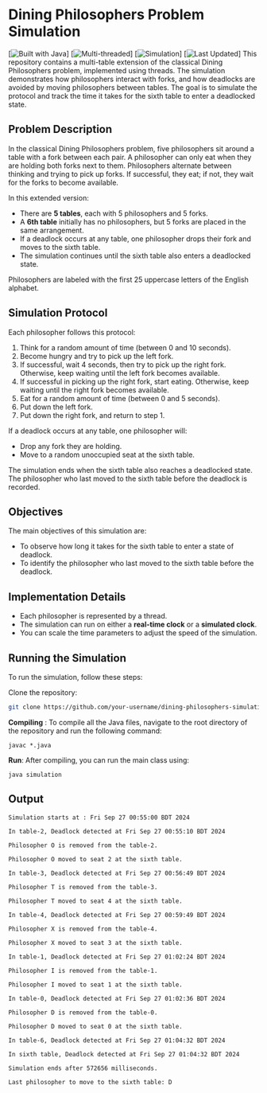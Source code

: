 # Dining Philosophers Problem Simulation
[![Built with Java](https://img.shields.io/badge/Built%20with-Java-orange)]
[![Multi-threaded](https://img.shields.io/badge/Multi--threaded-Yes-brightgreen)]
[![Simulation](https://img.shields.io/badge/Simulation-Dining%20Philosophers-9cf)]
[![Last Updated](https://img.shields.io/badge/Last%20Updated-Sep%202024-lightgrey)]
This repository contains a multi-table extension of the classical Dining Philosophers problem, implemented using threads. The simulation demonstrates how philosophers interact with forks, and how deadlocks are avoided by moving philosophers between tables. The goal is to simulate the protocol and track the time it takes for the sixth table to enter a deadlocked state.

## Problem Description

In the classical Dining Philosophers problem, five philosophers sit around a table with a fork between each pair. A philosopher can only eat when they are holding both forks next to them. Philosophers alternate between thinking and trying to pick up forks. If successful, they eat; if not, they wait for the forks to become available. 

In this extended version:

- There are **5 tables**, each with 5 philosophers and 5 forks.
- A **6th table** initially has no philosophers, but 5 forks are placed in the same arrangement.
- If a deadlock occurs at any table, one philosopher drops their fork and moves to the sixth table.
- The simulation continues until the sixth table also enters a deadlocked state.

Philosophers are labeled with the first 25 uppercase letters of the English alphabet.

## Simulation Protocol

Each philosopher follows this protocol:

   1. Think for a random amount of time (between 0 and 10 seconds).
   2. Become hungry and try to pick up the left fork.
   3. If successful, wait 4 seconds, then try to pick up the right fork. Otherwise, keep waiting until the left fork becomes available.
   4. If successful in picking up the right fork, start eating. Otherwise, keep waiting until the right fork becomes available.
   5. Eat for a random amount of time (between 0 and 5 seconds).
   6. Put down the left fork.
   7. Put down the right fork, and return to step 1.

If a deadlock occurs at any table, one philosopher will:
- Drop any fork they are holding.
- Move to a random unoccupied seat at the sixth table.

The simulation ends when the sixth table also reaches a deadlocked state. The philosopher who last moved to the sixth table before the deadlock is recorded.

## Objectives

The main objectives of this simulation are:
- To observe how long it takes for the sixth table to enter a state of deadlock.
- To identify the philosopher who last moved to the sixth table before the deadlock.

## Implementation Details

- Each philosopher is represented by a thread.
- The simulation can run on either a **real-time clock** or a **simulated clock**.
- You can scale the time parameters to adjust the speed of the simulation.

## Running the Simulation

To run the simulation, follow these steps:

Clone the repository:
   ```bash
   git clone https://github.com/your-username/dining-philosophers-simulation.git
   ```
**Compiling** :
   To compile all the Java files, navigate to the root directory of the repository and run the following command:
   ```
   javac *.java
   ```
**Run**:
   After compiling, you can run the main class using:
   ```
   java simulation
   ```

## Output
```
Simulation starts at : Fri Sep 27 00:55:00 BDT 2024

In table-2, Deadlock detected at Fri Sep 27 00:55:10 BDT 2024

Philosopher O is removed from the table-2.

Philosopher O moved to seat 2 at the sixth table.

In table-3, Deadlock detected at Fri Sep 27 00:56:49 BDT 2024

Philosopher T is removed from the table-3.

Philosopher T moved to seat 4 at the sixth table.

In table-4, Deadlock detected at Fri Sep 27 00:59:49 BDT 2024

Philosopher X is removed from the table-4.

Philosopher X moved to seat 3 at the sixth table.

In table-1, Deadlock detected at Fri Sep 27 01:02:24 BDT 2024

Philosopher I is removed from the table-1.

Philosopher I moved to seat 1 at the sixth table.

In table-0, Deadlock detected at Fri Sep 27 01:02:36 BDT 2024

Philosopher D is removed from the table-0.

Philosopher D moved to seat 0 at the sixth table.

In table-6, Deadlock detected at Fri Sep 27 01:04:32 BDT 2024

In sixth table, Deadlock detected at Fri Sep 27 01:04:32 BDT 2024

Simulation ends after 572656 milliseconds.

Last philosopher to move to the sixth table: D
```


